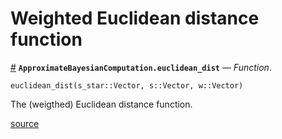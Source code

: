 
<a id='Weighted-Euclidean-distance-function-1'></a>

# Weighted Euclidean distance function

<a id='ApproximateBayesianComputation.euclidean_dist' href='#ApproximateBayesianComputation.euclidean_dist'>#</a>
**`ApproximateBayesianComputation.euclidean_dist`** &mdash; *Function*.



```
euclidean_dist(s_star::Vector, s::Vector, w::Vector)
```

The (weigthed) Euclidean distance function.


<a target='_blank' href='https://github.com/SamuelWiqvist/ApproximateBayesianComputation.jl/blob/e462f22d3194c7bcc5dec24708fc4385d8ca1ab8/src\distancefunctions.jl#L2' class='documenter-source'>source</a><br>

